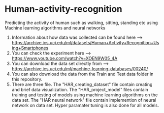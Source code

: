 # Human-activity-recognition
Predicting the activity of human such as walking, sitting, standing etc using Machine learning algorithms and neural networks

1. Information about how data was collected can be found here --> https://archive.ics.uci.edu/ml/datasets/Human+Activity+Recognition+Using+Smartphones
2. You can check the experiment here --> https://www.youtube.com/watch?v=XOEN9W05_4A
3. You can download the data set directly from --> https://archive.ics.uci.edu/ml/machine-learning-databases/00240/ 
4. You can also download the data from the Train and Test data folder in this repository.
5. There are three file. The "HAR_creating_dataset" file contain creating and brief data visualization. The "HAR_project_model" files contain training and testing of models using machine learning algorithms on the data set. The "HAR neural network" file contain implemention of neural network on data set. Hyper paramater tuning is also done for all models.
